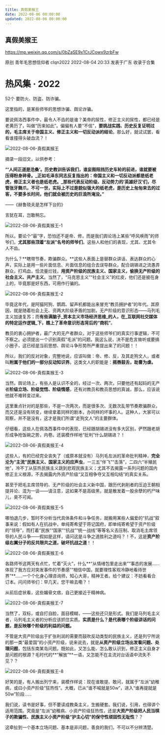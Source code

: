 ```yaml
---
title: 真假美猴王
date: 2022-08-06 00:00:00
updated: 2022-08-06 00:00:00
---
```



## 真假美猴王






https://mp.weixin.qq.com/s/0bZaSE9x1CrJCowx9zrbFw




原创 青年毛思想信仰者 clqn2022 2022-08-04 20:33 发表于广东
收录于合集
# 热风集 · 2022
52个
要防火、防盗、防诈骗。

这里指的，是某些师爷的思想诈骗、舆论诈骗。

要说佩洛西事件中，最令人不齿的是谁？美帝的尿性，修正主义的尿性，都已经是老黄历了，叫做“历来如此”。偏偏有人要“不信”，**要挑战实践、历史反复证明过的，毛主席关于帝国主义、修正主义和一切反动派的结论**。那么好，就试试罢，看看谁撞得头破血流？！

![2022-08-06-真假美猴王](assets/2022-08-06-真假美猴王.jpeg)

摘录一段旧文，以供参考：

**“‘人间正道是沧桑’。历史教训告诉我们，谁妄图阻挡历史车轮的前进，谁就要被压得粉身碎骨。_正如毛泽东同志反复指出的：帝国主义和一切反动派都是纸老虎，修正主义者也是纸老虎。_那些代表反动阶级、反动势力的‘英雄好汉’们，尽管张牙舞爪，不可一世，实际上不过是貌似强大的纸老虎，是历史上匆匆来去的过客，不要多长时间，他们就会被历史的巨浪所淹没。”**

——《赫鲁晓夫是怎样下台的》

言犹在耳，岂敢稍忘。

![2022-08-06-真假美猴王-1](assets/2022-08-06-真假美猴王-1.jpeg)

所以，要论个“最”字，恐怕还不是帝、修，而是我们舆论场上某些“呼风唤雨”的师爷们，**尤其那些顶着“左派”名号的师爷们**。这些人和他们的表现，尤其、尤其令人不齿。

为什么？**瞎带节奏，欺骗群众。**这些人表面上是替群众讲话、表达群众的心声，实际上是用一些片面信息、片面信息的组合去误导群众，配合胡锡进之流愚弄群众，打鸡血，恰流量烂钱，**用资产阶级的民族主义、国家主义，偷换无产阶级的社会主义、共产主义**。当然了，“马克思主义”“社会主义”的红皮，他们还是披在身上的，毕竟那是好东西，可用作行骗的。

![2022-08-06-真假美猴王-2](assets/2022-08-06-真假美猴王-2.jpeg)

毕竟这年代，是阿猫阿狗、鹦鹉、留声机都能出来冒充“教员拥护者”的年代。其原因，就是随着社会上无、资两大阶级矛盾的加剧，无产阶级的意识形态——马列毛主义加速复苏；而**有些满脑子_资本主义市场经济思维_的人，在_互联网社交媒体的特定运作逻辑_下，瞧上了革命意识形态背后的“商机”**。

教员的衷心拥护者，最广大的无产者群众，对于这些师爷们的真实行事逻辑，不可不察之。必须提出一个识别真假“毛派”的问题。我这么说，决不是危言耸听或要搞小圈子，这已经是当前思想、舆论斗争形势所严重提出来了的问题！！

所以，我们的反对对象，完整地说，应该叫做：帝、修、反，及其走狗文人，或者叫**附属于他们的一部分反动知识界**。这类文人的职能是：**摇唇鼓舌，助曹为虐。**

![2022-08-06-真假美猴王-3](assets/2022-08-06-真假美猴王-3.png)

当然，舆论场上，有些人是认识不全的，经过一次、两次，只要他还有起码的无产者**阶级立场、阶级觉悟、阶级情感**，还有对教员和教员思想的真诚，那么，应该说他就不难转变过来。

这里重点针对的是那些，不是一次两次，而是很多次、无数次乱带节奏欺骗群众，而又还是没有转变，继续拿着同样的剧本，办同样的坏事的人。这种人，大家可以观察，并不是没有，这才是我们所谓“走狗文人”的主要群体。

仔细看，这些人在佩洛西事件中的表现，已经跟胡锡进没有多大区别，俨然跟老胡形成争抢饭碗之势，内卷。还装模作样地“批判”什么胡锡进？！

![2022-08-06-真假美猴王-4](assets/2022-08-06-真假美猴王-4.png)

这些人，有的已经完全丧失了（或原本就没有）马列毛左派的革命批判精神，**完全沦为“主流”民族主义、国家主义的应声虫**，一三五“伴飞”“击落”，二四六“半殖民地”，冷不丁从狂热民族主义跳到悲观民族主义；尤其不去揭露一系列问题的国内修正主义根源，不去揭露内外资产阶级“又互相争夺又互相勾结”的真实关系。

甚至于把毛主席领导的、无产阶级的社会主义新中国，跟历代剥削者的压迫王朝相提并论、混为一谈——请注意，这如果不是高级黑，就是散发着一股余孽的朽尸味儿，臭不可闻。

![2022-08-06-真假美猴王-5](assets/2022-08-06-真假美猴王-5.jpeg)

哪怕退几步，暂时不分析当代具体条件和斗争任务，就搬用某些人偏爱的“抗战”叙事来说：假如有人在抗战中，单纯寄希望于蒋记国府，即单纯寄希望于资产阶级的“领导”，而打着“民族”“国家”“抗战”“统一战线”等等名义去压制、取消毛主席领导的人民斗争——假如是这样，请问这是斗争之道胜利之道吗？！不，这是**资产阶级右翼分子的反共限共之道，破坏抗战之道**！！

![2022-08-06-真假美猴王-6](assets/2022-08-06-真假美猴王-6.jpeg)

各路师爷这两天有点忙，忙着“灭火”，什么**“从情绪包里走出来”“事态的发展……体现了我方应对突发事件的节奏感”“相信中国，就要理性客观冷静地看待世界”**……一个个化身心理咨询师，知心大哥，精神王者。给个建议：不妨看看合订本。问问师爷们：早几天，您干嘛去嘞？！

从前后症状看，这些媚骨文痞，自己更接近于精神病。

![2022-08-06-真假美猴王-7](assets/2022-08-06-真假美猴王-7.jpeg)

当然了，双标，或自打自脸，面目模糊，——这些还只是形式。我们是马列毛主义者，马列毛主义者的分析应该抓住实质。**实质是什么？是代表哪个阶级讲话的问题，是反映哪个阶级的利益的问题。**

不管是大资产阶级出于扩张利润的需要而鼓吹反动类型的民族主义，还是列宁所说的那一类“最爱国”的小资产阶级，说来说去，就是**从资产阶级立场出发看问题、处理问题**，包括东南某岛问题。既如此，又怎么能、怎么敢认识到，修正主义自身才是问题的根源？毛时代的**“解放”**一语，又怎能不在主流对台话语中流失不见？？

![2022-08-06-真假美猴王-8](assets/2022-08-06-真假美猴王-8.jpeg)

好笑的是，有人搬出列宁来，装模作样说：现在谁敢提、敢问，就属于“左派”幼稚病，或曰小资产阶级“狂热性”。大概，已从“谁不喊就是50w”，进入“谁再提就是50w”阶段……

我们说，读书是好事，但不要读成教条主义，生搬硬套。我们说，引用，也得讲个适用范围。究竟是“左派”幼稚病、小资产阶级狂热性，还是**大资产阶级把人民当棋子的欺骗性、民族主义小资产阶级“护主心切”的保守性顽固性无耻性**？？

这牵扯到一个基本立场问题、基本是非问题，善良的我们，不可以不分辨清楚。
